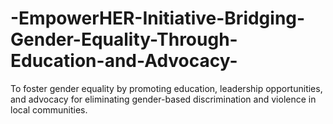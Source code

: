 # -EmpowerHER-Initiative-Bridging-Gender-Equality-Through-Education-and-Advocacy-
To foster gender equality by promoting education, leadership opportunities, and advocacy for eliminating gender-based discrimination and violence in local communities.
